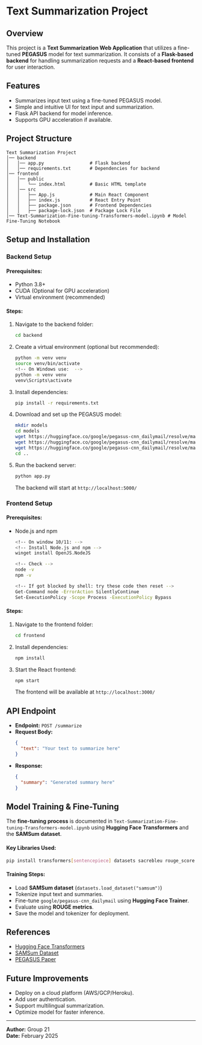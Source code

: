 # Text Summarization Project

## Overview
This project is a **Text Summarization Web Application** that utilizes a fine-tuned **PEGASUS** model for text summarization. It consists of a **Flask-based backend** for handling summarization requests and a **React-based frontend** for user interaction.

## Features
- Summarizes input text using a fine-tuned PEGASUS model.
- Simple and intuitive UI for text input and summarization.
- Flask API backend for model inference.
- Supports GPU acceleration if available.

## Project Structure
```
Text Summarization Project
│── backend
│   │── app.py                 # Flask backend
│   │── requirements.txt       # Dependencies for backend
│── frontend
│   │── public
│   │   └── index.html         # Basic HTML template
│   │── src
│   │   ├── App.js             # Main React Component
│   │   ├── index.js           # React Entry Point
│   │   ├── package.json       # Frontend Dependencies
│   │   ├── package-lock.json  # Package Lock File
│── Text-Summarization-Fine-tuning-Transformers-model.ipynb # Model Fine-Tuning Notebook
```

## Setup and Installation

### Backend Setup
#### Prerequisites:
- Python 3.8+
- CUDA (Optional for GPU acceleration)
- Virtual environment (recommended)

#### Steps:
1. Navigate to the backend folder:
   ```sh
   cd backend
   ```
2. Create a virtual environment (optional but recommended):
   ```sh
   python -m venv venv
   source venv/bin/activate  
   <!-- On Windows use:  -->
   python -m venv venv
   venv\Scripts\activate
   ```
3. Install dependencies:
   ```sh
   pip install -r requirements.txt
   ```
4. Download and set up the PEGASUS model:
   ```sh
   mkdir models
   cd models
   wget https://huggingface.co/google/pegasus-cnn_dailymail/resolve/main/pytorch_model.bin
   wget https://huggingface.co/google/pegasus-cnn_dailymail/resolve/main/config.json
   wget https://huggingface.co/google/pegasus-cnn_dailymail/resolve/main/spiece.model
   cd ..
   ```
5. Run the backend server:
   ```sh
   python app.py
   ```
   The backend will start at `http://localhost:5000/`

### Frontend Setup
#### Prerequisites:
- Node.js and npm
   ```sh
   <!-- On window 10/11: -->
   <!-- Install Node.js and npm -->
   winget install OpenJS.NodeJS

   <!-- Check -->
   node -v
   npm -v

   <!-- If got blocked by shell: try these code then reset -->
   Get-Command node -ErrorAction SilentlyContinue
   Set-ExecutionPolicy -Scope Process -ExecutionPolicy Bypass
   ```

#### Steps:
1. Navigate to the frontend folder:
   ```sh
   cd frontend
   ```
2. Install dependencies:
   ```sh
   npm install
   ```
3. Start the React frontend:
   ```sh
   npm start
   ```
   The frontend will be available at `http://localhost:3000/`

## API Endpoint
- **Endpoint:** `POST /summarize`
- **Request Body:**
  ```json
  {
    "text": "Your text to summarize here"
  }
  ```
- **Response:**
  ```json
  {
    "summary": "Generated summary here"
  }
  ```

## Model Training & Fine-Tuning
The **fine-tuning process** is documented in `Text-Summarization-Fine-tuning-Transformers-model.ipynb` using **Hugging Face Transformers** and the **SAMSum dataset**.

#### Key Libraries Used:
```sh
pip install transformers[sentencepiece] datasets sacrebleu rouge_score py7zr
```

#### Training Steps:
- Load **SAMSum dataset** (`datasets.load_dataset("samsum")`)
- Tokenize input text and summaries.
- Fine-tune `google/pegasus-cnn_dailymail` using **Hugging Face Trainer**.
- Evaluate using **ROUGE metrics**.
- Save the model and tokenizer for deployment.

## References
- [Hugging Face Transformers](https://huggingface.co/transformers/)
- [SAMSum Dataset](https://huggingface.co/datasets/samsum)
- [PEGASUS Paper](https://arxiv.org/abs/1912.08777)

## Future Improvements
- Deploy on a cloud platform (AWS/GCP/Heroku).
- Add user authentication.
- Support multilingual summarization.
- Optimize model for faster inference.

---
**Author:** Group 21  
**Date:** February 2025


